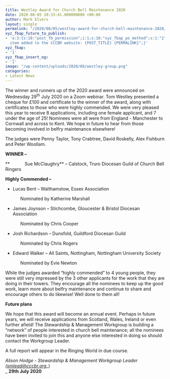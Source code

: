 ```yaml
---
title: Westley Award for Church Bell Maintenance 2020
date: 2020-08-05 20:33:41.000000000 +00:00
author: Mark Elvers
layout: single
permalink: "/2020/08/05/westley-award-for-church-bell-maintenance-2020/"
xyz_fbap_future_to_publish:
- 'a:3:{s:18:"post_fb_permission";i:1;s:18:"xyz_fbap_po_method";s:1:"2";s:16:"xyz_fbap_message";s:62:"News
  item added to the CCCBR website: {POST_TITLE} {PERMALINK}";}'
xyz_fbap:
- '1'
xyz_fbap_insert_og:
- '1'
image: "/wp-content/uploads/2020/08/westley-group.png"
categories:
- Latest News
---
```

The winner and runners up of the 2020 award were announced on Wednesday 29<sup>th</sup> July 2020 on a Zoom webinar. Tom Westley presented a cheque for £100 and certificate to the winner of the award, along with certificates to those who were highly commended. We were very pleased this year to receive 8 applications, including one female applicant, and 7 under the age of 25! Nominees were all were from England - Manchester to Cornwall and across to Kent. We hope in future to hear from those becoming involved in belfry maintenance elsewhere!

The judges were Penny Taylor, Tony Crabtree, David Roskelly, Alex Fishburn and Peter Woollam.

**WINNER –** 

**            Sue McClaughry** – Calstock, Truro Diocesan Guild of Church Bell Ringers

**Highly Commended –** 

  * Lucas Bent – Walthamstow, Essex Association <ul style="list-style: none;">
      <li>
        Nominated by Katherine Marshall
      </li>
    </ul>

  * James Joynson – Stichcombe, Gloucester & Bristol Diocesan Association <ul style="list-style: none;">
      <li>
        Nominated by Chris Cooper
      </li>
    </ul>

  * Josh Richardson – Dunsfold, Guildford Diocesan Guild <ul style="list-style: none;">
      <li>
        Nominated by Chris Rogers
      </li>
    </ul>

  * Edward Walker – All Saints, Nottingham, Nottingham University Society <ul style="list-style: none;">
      <li>
        Nominated by Evie Newton
      </li>
    </ul>

While the judges awarded “highly commended” to 4 young people, they were still very impressed by the 3 other applicants for the work that they are doing in their towers. They encourage all the nominees to keep up the good work, learn more about belfry maintenance and continue to share and encourage others to do likewise! Well done to them all!

**Future plans**

We hope that this award will become an annual event. Perhaps in future years, we will receive applications from Scotland, Wales, Ireland or even further afield! The Stewardship & Management Workgroup is building a “network” of people interested in church bell maintenance; all the nominees have been invited to join this and anyone else interested in doing so should contact the Workgroup Leader.

A full report will appear in the Ringing World in due course.

_Alison Hodge - Stewardship & Management Workgroup Leader (_[_smlead@cccbr.org_](mailto:smlead@cccbr.org)_)  
_ **29th July 2020**
